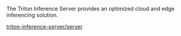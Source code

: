 

The Triton Inference Server provides an optimized cloud and edge inferencing solution.

[triton-inference-server/server](https://github.com/triton-inference-server/server)
